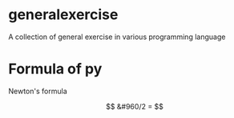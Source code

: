 # generalexercise
A collection of general exercise in various programming language

# Formula of py 
Newton's formula

$$ &#960/2 =  $$
